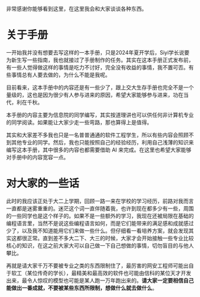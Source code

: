 非常感谢你能够看到这里，在这里我会和大家谈谈各种东西。

# 关于手册

一开始我并没有想要去写这样的一本手册，只是2024年夏开学后，Siyi学长说要为新生写一些指南，我也就接过了手册制作的任务。其实在这本手册正式发布前，有一些人觉得做这样的事情是吃力不讨好，完全没有收益的事情，我不置可否。有些事情总有人要去做的，为什么不能是我呢。

目前看来，这本手册中的内容还是有一些少了，跟上交大生存手册也完全不是一个量级的，这也是因为很少有人参与进来的原因，希望大家能够参与进来，功在当代，利在千秋。

本手册的内容主要为信息院的同学编写，其实按道理讲也可以供任何非计算机专业的同学阅读。如果能让大家少走一些弯路，那也算得上是值得。

其实和大家差不多我也只是一名普普通通的软件工程学生，所以有些内容会照顾不到其他专业的同学。然后，我也只能按照自己的经验经历，利用自己浅薄的知识来编写这本手册，其中很多的内容也都需要借助 AI 来完成。在这里也希望大家能够对手册中的内容宽容一点。

# 对大家的一些话

此时的我应该正处于大二上学期，回顾一路一来在学校的学习经历，前路对我而言一直都是迷雾重重的。迷茫这个词一直伴随着我，也许到现在都多少有一些，周围的一些同学也是这个样子的。如果不是一些额外的学习，我现在还被局限在基础的编程语言里，当然不是说这些编程语言如何，而是它们能带来的满足感和成就感过少了，以及我不知道能用它们来做一些什么。但仔细看一看培养方案，就会发现其实这都很正常。直到差不多大二下、大三的时候，大家才会开始接触一些专业比较核心的知识，在这之前大家大可以自己做一下自己想做的事情，切勿盲目的与他人攀比。

再就是请大家千万不要被专业之类的东西限制住了，最厉害的网安工程师可能出自于软工（某位传奇的学长），最精美和最高效的软件也可能由信科的某位天才开发出来，最令人惊叹的模型也可能是某人跑一万年跑出来的。**请大家一定要相信自己能做出一番成就，不要被某些东西所限制，想做什么就去做什么**。
